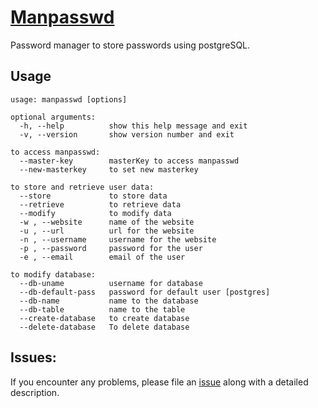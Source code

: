 # [Manpasswd](https://test.pypi.org/project/manpasswd)

<!-- [![PyPI](https://img.shields.io/pypi/v/manpasswd)](https://pypi.python.org/pypi/manpasswd)
[![PyPI - License](https://img.shields.io/pypi/l/manpasswd)](https://github.com/Gowthaman1401/ManPasswd/blob/main/LICENSE)
[![PyPI - Python Version](https://img.shields.io/pypi/pyversions/manpasswd?color=red)](https://pypi.python.org/pypi/manpasswd) -->

Password manager to store passwords using postgreSQL.

<!-- ## Installation

`pip install -U manpasswd` -->

## Usage

```
usage: manpasswd [options]

optional arguments:
  -h, --help          show this help message and exit
  -v, --version       show version number and exit

to access manpasswd:
  --master-key        masterKey to access manpasswd
  --new-masterkey     to set new masterkey

to store and retrieve user data:
  --store             to store data
  --retrieve          to retrieve data
  --modify            to modify data
  -w , --website      name of the website
  -u , --url          url for the website
  -n , --username     username for the website
  -p , --password     password for the user
  -e , --email        email of the user

to modify database:
  --db-uname          username for database
  --db-default-pass   password for default user [postgres]
  --db-name           name to the database
  --db-table          name to the table
  --create-database   to create database
  --delete-database   To delete database
```
## Issues:

If you encounter any problems, please file an [issue](https://github.com/Gowthaman1401/ManPasswd/) along with a detailed description.
